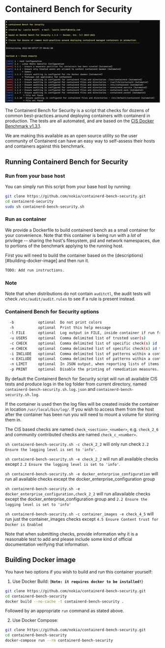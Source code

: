 # Containerd Bench for Security

![Containerd Bench for Security running](img/benchmark_log.png)

The Containerd Bench for Security is a script that checks for dozens of common best-practices around deploying containers with containerd in production. The tests are all automated, and are based on the [CIS Docker Benchmark v1.3.1](https://www.cisecurity.org/benchmark/docker/).

We are making this available as an open source utility so the user community of Containerd can have an easy way to self-assess their hosts and containers against this benchmark.

## Running Containerd Bench for Security

### Run from your base host

You can simply run this script from your base host by running:

```sh
git clone https://github.com/nokia/containerd-bench-security.git
cd containerd-security
sudo sh containerd-bench-security.sh
```

### Run as container

We provide a Dockerfile to build containerd bench as a small container for your convenience. Note that this container is being run with a *lot* of privilege -- sharing the host's filesystem, pid and network namespaces, due to portions of the benchmark applying to the running host.

First you will need to build the container based on the (descriptions)[#building-docker-image] and then run it. 

```sh
TODO: Add run instructions.
```

### Note

Note that when distributions do not contain `auditctl`, the audit tests will check `/etc/audit/audit.rules` to see if a rule is present instead.

### Containerd Bench for Security options

```sh
  -b           optional  Do not print colors
  -h           optional  Print this help message
  -l FILE      optional  Log output in FILE, inside container if run from container
  -u USERS     optional  Comma delimited list of trusted user(s)
  -c CHECK     optional  Comma delimited list of specific check(s) id
  -e CHECK     optional  Comma delimited list of specific check(s) id to exclude
  -i INCLUDE   optional  Comma delimited list of patterns within a container or image name to check
  -x EXCLUDE   optional  Comma delimited list of patterns within a container or image name to exclude from check
  -n LIMIT     optional  In JSON output, when reporting lists of items (containers, images, etc.), limit the number of reported items to LIMIT. Default 0 (no limit).
  -p PRINT     optional  Disable the printing of remediation measures. Default: print remediation measures.
```

By default the Containerd Bench for Security script will run all available CIS tests and produce
logs in the log folder from current directory, named `containerd-bench-security.sh.log.json` and
`containerd-bench-security.sh.log`.

If the container is used then the log files will be created inside the container in location `/usr/local/bin/log/`. If you wish to access them from the host after the container has been run you will need to mount a volume for storing them in.

The CIS based checks are named `check_<section>_<number>`, e.g. `check_2_6` and community contributed checks are named `check_c_<number>`.

`sh containerd-bench-security.sh -c check_2_2` will only run check `2.2 Ensure the logging level is set to 'info'`.

`sh containerd-bench-security.sh -e check_2_2` will run all available checks except `2.2 Ensure the logging level is set to 'info'`.

`sh containerd-bench-security.sh -e docker_enterprise_configuration` will run all available checks except the docker_enterprise_configuration group

`sh containerd-bench-security.sh -e docker_enterprise_configuration,check_2_2` will run allavailable checks except the docker_enterprise_configuration group and `2.2 Ensure the logging level is set to 'info'`

`sh containerd-bench-security.sh -c container_images -e check_4_5` will run just the container_images checks except `4.5 Ensure Content trust for Docker is Enabled`

Note that when submitting checks, provide information why it is a reasonable test to add and please include some kind of official documentation verifying that information.

## Building Docker image

You have two options if you wish to build and run this container yourself:

1. Use Docker Build: (**`Note: it requires docker to be installed!`**)

```sh
git clone https://github.com/nokia/containerd-bench-security.git
cd containerd-bench-security
docker build --no-cache -t containerd-bench-security .
```

Followed by an appropriate `run` command as stated above.

2. Use Docker Compose:

```sh
git clone https://github.com/nokia/containerd-bench-security.git
cd containerd-bench-security
docker-compose run --rm containerd-bench-security
```
